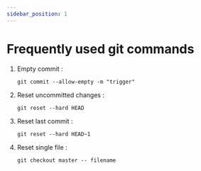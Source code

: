 ```yaml
---
sidebar_position: 1
---
```


# Frequently used git commands

1. Empty commit : 
    ```
    git commit --allow-empty -m "trigger"
    ```
1. Reset uncommitted changes : 
    ```
    git reset --hard HEAD
    ```
1. Reset last commit : 
    ```
    git reset --hard HEAD~1
    ```
1. Reset single file : 
    ```
    git checkout master -- filename
    ```
